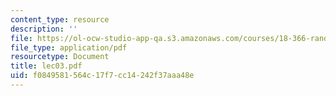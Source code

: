 ```yaml
---
content_type: resource
description: ''
file: https://ol-ocw-studio-app-qa.s3.amazonaws.com/courses/18-366-random-walks-and-diffusion-fall-2006/f0849581564c17f7cc14242f37aaa48e_lec03.pdf
file_type: application/pdf
resourcetype: Document
title: lec03.pdf
uid: f0849581-564c-17f7-cc14-242f37aaa48e
---
```

